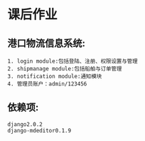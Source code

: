 # 课后作业

## 港口物流信息系统:
```
1. login module:包括登陆、注册、权限设置与管理
2. shipmanage module:包括船舶与订单管理
3. notification module:通知模块
4. 管理员账户：admin/123456
```

## 依赖项:
```
django2.0.2
django-mdeditor0.1.9
```
